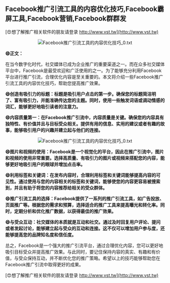 ## **Facebook推广引流工具的内容优化技巧,Facebook霸屏工具,Facebook营销,Facebook群群发**

[😍想了解推广相关软件的朋友请登录 http://www.vst.tw](http://www.vst.tw)

 <center><img src="https://vst.tw/MP4/tuiguang/png/3.png" alt="Facebook推广引流工具的内容优化技巧_0.txt"></center>

**😄正文：**

在当今数字化时代，社交媒体已成为企业推广的重要渠道之一。而在众多社交媒体平台中，Facebook是最受欢迎和广泛使用的之一。为了能够充分利用Facebook平台进行推广引流，合理优化内容是至关重要的。本文将介绍一些Facebook推广引流工具的内容优化技巧，帮助您提高推广效果。

**😄创造有吸引力的标题：标题是吸引用户点击的第一步。确保您的标题简洁明了、富有吸引力，并能准确传达您的主题。同时，使用一些触发词语或调动情感的词汇，能够更好地吸引读者的注意力。**

**😄内容质量第一：在Facebook推广引流中，内容质量是关键。确保您的内容具有独特性、有价值并且与目标受众相关。提供有用的信息、实用的建议或者有趣的故事，能够吸引用户的兴趣并建立起与他们的连接。**

 <center><img src="https://vst.tw/MP4/tuiguang/png/3.png" alt="Facebook推广引流工具的内容优化技巧_0.txt"></center>

**😄图片和视频的使用：Facebook是一个视觉化的平台，因此在推广引流中，图片和视频的使用非常重要。选择高质量、有吸引力的图片或视频来搭配您的内容，能够更好地吸引用户的眼球并增加点击率。**

**😄利用标签和关键词：在发布内容时，合理利用标签和关键词能够提高内容的可见性。通过使用与您的内容相关的标签和关键词，能够使您的内容更容易被搜索到，并且有助于将您的内容推荐给相关的受众群体。**

**😄推广引流工具的选择：Facebook提供了一系列的推广引流工具，如广告投放、页面推广等。根据您的需求和预算，选择适合的推广工具来提高曝光和转化率。同时，定期分析和优化推广数据，以获得最佳的推广效果。**

**😄与受众互动：社交媒体的本质就是互动和社交。通过及时回复用户评论、提问或者发起讨论，能够建立起与受众的互动和连接。这不仅可以增加用户参与度，还能够提高您的品牌知名度和信任度。**

总之，Facebook是一个强大的推广引流平台，通过合理优化内容，您可以更好地吸引目标受众并提高推广效果。与此同时，要记住保持内容的真实、有趣和有价值，与受众保持互动，并不断优化您的推广策略。希望以上的技巧能够帮助您在Facebook推广引流中取得更好的成果。

[😍想了解推广相关软件的朋友请登录 http://www.vst.tw](http://www.vst.tw)



